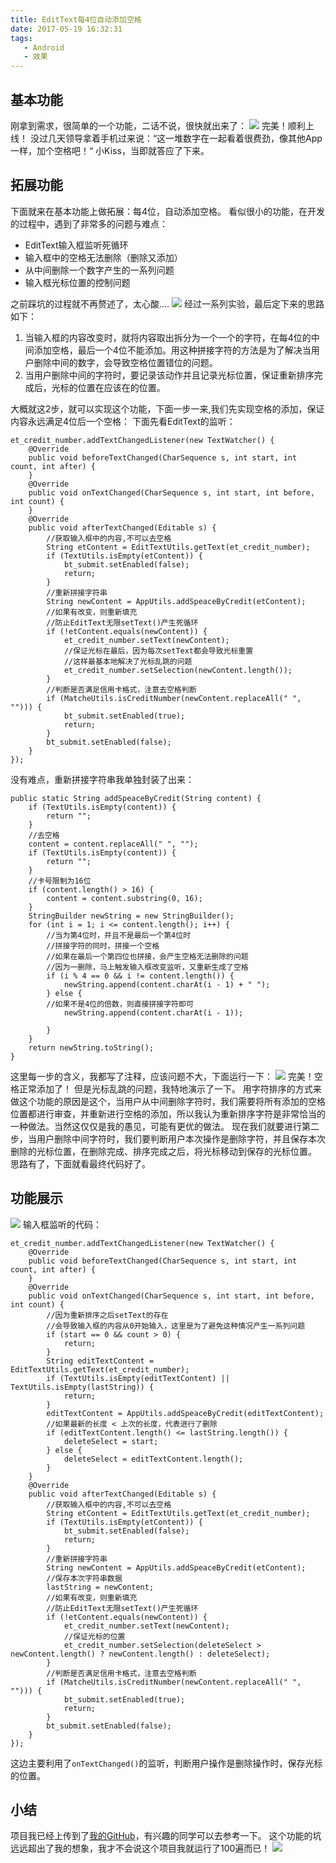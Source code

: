```yaml
---
title: EditText每4位自动添加空格
date: 2017-05-19 16:32:31
tags:
   - Android
   - 效果
---
```

## 基本功能 ##
刚拿到需求，很简单的一个功能，二话不说，很快就出来了：
![](http://7xvzby.com1.z0.glb.clouddn.com/et_1.gif)
完美！顺利上线！
没过几天领导拿着手机过来说：“这一堆数字在一起看着很费劲，像其他App一样，加个空格吧！“
小Kiss，当即就答应了下来。
## 拓展功能 ##
下面就来在基本功能上做拓展：每4位，自动添加空格。
看似很小的功能，在开发的过程中，遇到了非常多的问题与难点：
 - EditText输入框监听死循环
 - 输入框中的空格无法删除（删除又添加）
 - 从中间删除一个数字产生的一系列问题
 - 输入框光标位置的控制问题

之前踩坑的过程就不再赘述了，太心酸....
![](http://7xvzby.com1.z0.glb.clouddn.com/gaoxiao/%E6%83%A8%E4%B8%8D%E5%BF%8D%E7%9D%B9.png)
经过一系列实验，最后定下来的思路如下：
 1. 当输入框的内容改变时，就将内容取出拆分为一个一个的字符，在每4位的中间添加空格，最后一个4位不能添加。用这种拼接字符的方法是为了解决当用户删除中间的数字，会导致空格位置错位的问题。
 2. 当用户删除中间的字符时，要记录该动作并且记录光标位置，保证重新排序完成后，光标的位置在应该在的位置。

大概就这2步，就可以实现这个功能，下面一步一来,我们先实现空格的添加，保证内容永远满足4位后一个空格：
下面先看EditText的监听：
```
et_credit_number.addTextChangedListener(new TextWatcher() {
    @Override
    public void beforeTextChanged(CharSequence s, int start, int count, int after) {
    }
    @Override
    public void onTextChanged(CharSequence s, int start, int before, int count) {
    }
    @Override
    public void afterTextChanged(Editable s) {
        //获取输入框中的内容,不可以去空格
        String etContent = EditTextUtils.getText(et_credit_number);
        if (TextUtils.isEmpty(etContent)) {
            bt_submit.setEnabled(false);
            return;
        }
        //重新拼接字符串
        String newContent = AppUtils.addSpeaceByCredit(etContent);
        //如果有改变，则重新填充
        //防止EditText无限setText()产生死循环
        if (!etContent.equals(newContent)) {
            et_credit_number.setText(newContent);
            //保证光标在最后，因为每次setText都会导致光标重置
            //这样最基本地解决了光标乱跳的问题
            et_credit_number.setSelection(newContent.length());
        }
        //判断是否满足信用卡格式，注意去空格判断
        if (MatcheUtils.isCreditNumber(newContent.replaceAll(" ", ""))) {
            bt_submit.setEnabled(true);
            return;
        }
        bt_submit.setEnabled(false);
    }
});
```
没有难点，重新拼接字符串我单独封装了出来：
```
public static String addSpeaceByCredit(String content) {
    if (TextUtils.isEmpty(content)) {
        return "";
    }
    //去空格
    content = content.replaceAll(" ", "");
    if (TextUtils.isEmpty(content)) {
        return "";
    }
    //卡号限制为16位
    if (content.length() > 16) {
        content = content.substring(0, 16);
    }
    StringBuilder newString = new StringBuilder();
    for (int i = 1; i <= content.length(); i++) {
        //当为第4位时，并且不是最后一个第4位时
        //拼接字符的同时，拼接一个空格
        //如果在最后一个第四位也拼接，会产生空格无法删除的问题
        //因为一删除，马上触发输入框改变监听，又重新生成了空格
        if (i % 4 == 0 && i != content.length()) {
            newString.append(content.charAt(i - 1) + " ");
        } else {
        //如果不是4位的倍数，则直接拼接字符即可
            newString.append(content.charAt(i - 1));

        }
    }
    return newString.toString();
}
```
这里每一步的含义，我都写了注释，应该问题不大，下面运行一下：
![](http://7xvzby.com1.z0.glb.clouddn.com/et_2.gif)
完美！空格正常添加了！
但是光标乱跳的问题，我特地演示了一下。
用字符排序的方式来做这个功能的原因是这个，当用户从中间删除字符时，我们需要将所有添加的空格位置都进行审查，并重新进行空格的添加，所以我认为重新排序字符是非常恰当的一种做法。当然这仅仅是我的愚见，可能有更优的做法。
现在我们就要进行第二步，当用户删除中间字符时，我们要判断用户本次操作是删除字符，并且保存本次删除的光标位置，在删除完成、排序完成之后，将光标移动到保存的光标位置。
思路有了，下面就看最终代码好了。
## 功能展示 ##
![](http://7xvzby.com1.z0.glb.clouddn.com/et_3.gif)
输入框监听的代码：
```
et_credit_number.addTextChangedListener(new TextWatcher() {
    @Override
    public void beforeTextChanged(CharSequence s, int start, int count, int after) {
    }
    @Override
    public void onTextChanged(CharSequence s, int start, int before, int count) {
        //因为重新排序之后setText的存在
        //会导致输入框的内容从0开始输入，这里是为了避免这种情况产生一系列问题
        if (start == 0 && count > 0) {
            return;
        }
        String editTextContent = EditTextUtils.getText(et_credit_number);
        if (TextUtils.isEmpty(editTextContent) || TextUtils.isEmpty(lastString)) {
            return;
        }
        editTextContent = AppUtils.addSpeaceByCredit(editTextContent);
        //如果最新的长度 < 上次的长度，代表进行了删除
        if (editTextContent.length() <= lastString.length()) {
            deleteSelect = start;
        } else {
            deleteSelect = editTextContent.length();
        }
    }
    @Override
    public void afterTextChanged(Editable s) {
        //获取输入框中的内容,不可以去空格
        String etContent = EditTextUtils.getText(et_credit_number);
        if (TextUtils.isEmpty(etContent)) {
            bt_submit.setEnabled(false);
            return;
        }
        //重新拼接字符串
        String newContent = AppUtils.addSpeaceByCredit(etContent);
        //保存本次字符串数据
        lastString = newContent;
        //如果有改变，则重新填充
        //防止EditText无限setText()产生死循环
        if (!etContent.equals(newContent)) {
            et_credit_number.setText(newContent);
            //保证光标的位置
            et_credit_number.setSelection(deleteSelect > newContent.length() ? newContent.length() : deleteSelect);
        }
        //判断是否满足信用卡格式，注意去空格判断
        if (MatcheUtils.isCreditNumber(newContent.replaceAll(" ", ""))) {
            bt_submit.setEnabled(true);
            return;
        }
        bt_submit.setEnabled(false);
    }
});
```
 这边主要利用了`onTextChanged()`的监听，判断用户操作是删除操作时，保存光标的位置。

## 小结 ##
项目我已经上传到了[我的GitHub](https://github.com/YuanTiger/EditText_Card_Limit)，有兴趣的同学可以去参考一下。
这个功能的坑远远超出了我的想象，我才不会说这个项目我就运行了100遍而已！
![](http://7xvzby.com1.z0.glb.clouddn.com/gaoxiao/%E9%80%80%E5%87%BA%E8%A3%85%E9%80%BC%E7%95%8C.jpg)
